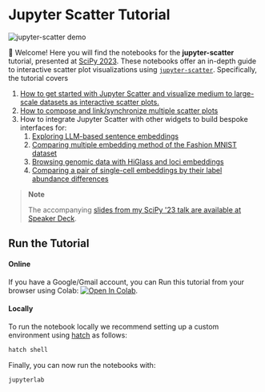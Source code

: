 # Jupyter Scatter Tutorial

![jupyter-scatter demo](https://user-images.githubusercontent.com/932103/223292112-c9ca18b9-bc6b-4c3b-94ac-984960e8f717.gif)


:wave: Welcome! Here you will find the notebooks for the **jupyter-scatter** tutorial, presented at [SciPy 2023](https://cfp.scipy.org/2023/talk/AXSVZ3/). These notebooks offer an in-depth guide to interactive scatter plot visualizations using [`jupyter-scatter`](https://github.com/flekschas/jupyter-scatter). Specifically, the tutorial covers

1. [How to get started with Jupyter Scatter and visualize medium to large-scale datasets as interactive scatter plots.](1-Getting-Started.ipynb)
2. [How to compose and link/synchronize multiple scatter plots](2-Composing-Linking-Scatter-Plots.ipynb)
3. How to integrate Jupyter Scatter with other widgets to build bespoke interfaces for:
   1. [Exploring LLM-based sentence embeddings](3-LLM-Sentence-Embedding.ipynb)
   2. [Comparing multiple embedding method of the Fashion MNIST dataset](3-Fashion-MNIST.ipynb)
   3. [Browsing genomic data with HiGlass and loci embeddings](3-Genomics.ipynb)
   4. [Comparing a pair of single-cell embeddings by their label abundance differences](3-Comparative-Single-Cell-Embeddings.ipynb)

> **Note**
>
> The accompanying [slides from my SciPy '23 talk are available at Speaker Deck](https://speakerdeck.com/flekschas/interactive-exploration-of-large-scale-datasets-with-jupyter-scatter).

## Run the Tutorial

#### Online

If you have a Google/Gmail account, you can Run this tutorial from your browser using Colab: [![Open In Colab](https://colab.research.google.com/assets/colab-badge.svg)](https://colab.research.google.com/github/flekschas/jupyter-scatter-tutorial/blob/main/notebooks/Index.ipynb).

#### Locally

To run the notebook locally we recommend setting up a custom environment using [hatch](https://github.com/pypa/hatch) as follows:

```sh
hatch shell
```

Finally, you can now run the notebooks with:

```sh
jupyterlab
```
